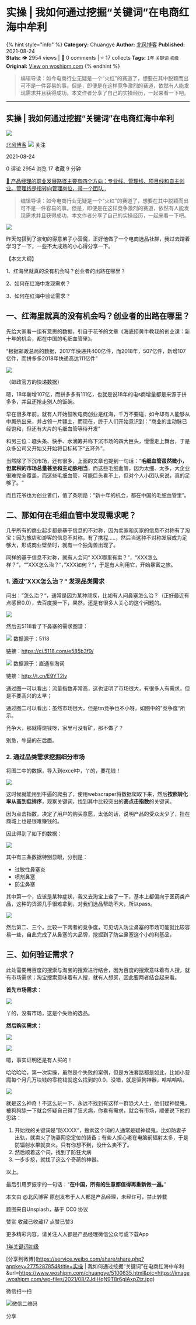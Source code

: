 # 实操 | 我如何通过挖掘“关键词”在电商红海中牟利
{% hint style="info" %}
**Category:** Chuangye
**Author:** [北风博客](https://www.woshipm.com/u/794441)
**Published:** 2021-08-24  
**Stats:** 👁️ 2954 views | 💬 0 comments | ⭐ 17 collects
**Tags:** `1年` `关键词` `初级`
**Original:** [View on woshipm.com](https://www.woshipm.com/chuangye/5100635.html)
{% endhint %}
> 编辑导读：如今电商行业无疑是一个“火红”的赛道了，想要在其中脱颖而出可不是一件容易的事。但是，即便是在这样竞争激烈的赛道，依然有人能发现需求并且获得成功。本文作者分享了自己的实操经历，一起来看一下吧。

---

## 实操 | 我如何通过挖掘“关键词”在电商红海中牟利

[![](https://static.woshipm.com/WX_U_201812_20181211114807_4704.jpg?imageView2/1/w/72/h/72/q/100)](https://www.woshipm.com/u/794441)

[北风博客](https://www.woshipm.com/u/794441) ![](https://static.woshipm.com/tag/1101_1@2x.png) 关注

2021-08-24

0 评论 2954 浏览 17 收藏 9 分钟

[🔗 产品经理的职业发展路径主要有四个方向：专业线、管理线、项目线和自主创业。管理线是指转向管理岗位，带一个团队..](https://ke.qidianla.com/courses/90pm)

> 编辑导读：如今电商行业无疑是一个“火红”的赛道了，想要在其中脱颖而出可不是一件容易的事。但是，即便是在这样竞争激烈的赛道，依然有人能发现需求并且获得成功。本文作者分享了自己的实操经历，一起来看一下吧。

![](https://image.woshipm.com/wp-files/2021/08/2JdIHqN9T8r6gIAxpZtz.jpg)

昨天勾搭到了波旬的得意弟子小营魔，正好他做了一个电商选品社群，我过去蹭着学习了一下，一些不太成熟的小心得分享一下。

【本文大纲】

1、红海里就真的没有机会吗？创业者的出路在哪里？

2、如何在红海中发现需求？

3、如何在红海中验证需求？

## 一、红海里就真的没有机会吗？创业者的出路在哪里？

先给大家看一组有意思的数据，引自于花爷的文章《海底捞黄牛教我的创业课：新十年的机会，都在中国的毛细血管里》。

“根据邮政总局的数据，2017年快递共400亿件，而2018年，507亿件，新增107亿件，而拼多多2018年快递高达111亿件”

![](https://image.woshipm.com/wp-files/2021/08/SFe7CRWL869IiXEOvAPf.jpg)

（邮政官方的快递数据）

嗯，18年新增107亿，而拼多多有111亿，也就是说18年的电s商增量都是来源于拼多多，并且还抢走别人的饭碗。

早在很多年前，就有人开始鼓吹电商创业是红海，千万不要碰，如今却有人能够从中厮杀出来，并占领一片疆土，而现在，终于人们开始意识到：“商业的主动脉已经饱和，但还有大片的毛细血管等待开发”

和另三位：趣头条、快手、水滴筹并称下沉市场的四大巨头，慢慢走上舞台，于是众多公司又开始又开始将目标转下“五环外”。

当然除了下沉市场，还有很多，上面的文章也提到一句话：”**毛细血管虽然微小，但累积的市场总量甚至和主动脉相当**，而这些毛细血管，因为太细、太多，大企业很难完全覆盖，而这些毛细血管，可能巨头看不上，但对个人小团队来说，真的足够了。“

而且花爷也为创业者们，值了条明路：“新十年的机会，都在中国的毛细血管里”。

## 二、那如何在毛细血管中发现需求呢？

几乎所有的商业起步都是基于信息的不对称，因为卖家和买家的信息不对称有了淘宝；因为旅店和游客的信息不对称，有了携程…..，然后当这种不对称发展成为足够大，形成商业壁垒时，就有一个独角兽出现了。

同样的基于信息不对称，就有人会问“ XXX哪里有卖？”，“XXX怎么样？”，“”XXX怎么治？“，”XXX如何？“，于是有人利用它，开始暴富之旅。

### 1\. 通过”XXX怎么治？“ 发现品类需求

问出：”怎么治？“，通常是因为某种顽疾，比如有人问鼻塞怎么治？（正好最近有点感冒0.0），去百度搜一下，果然，还是有很多人关心的这个问题的。

![](https://image.woshipm.com/wp-files/2021/08/hejY4iMYpju5FBM7qMEJ.png)

然后去5118看了下鼻塞的需求图谱：

![](https://image.woshipm.com/wp-files/2021/08/SHftdQMlTpXbxqN7jj6B.jpg) 数据源于：5118

链接：https://ci.5118.com/e585b3f9/

![](https://image.woshipm.com/wp-files/2021/08/Uqot5S1h5dxfYZTHUwpM.jpg) 数据源于：直通车淘词

链接：http://t.cn/E9YT2ly

通过图一可以看出：流量指数非常高，这也证明了市场很大，有很多人有需求，但是不要高兴的太早；

通过图二可以看出：虽然市场很大，但是tm竞争也不小呀，如图中的”竞争度“所示。

竞争大，那就得烧钱呀，家里可没有矿，那不做了？

别急，牛逼的在后面。

### 2\. 通过品类需求挖掘细分市场

将图二中的数据，导入到excel中，丫的，要花钱！

![](https://image.woshipm.com/wp-files/2021/08/GM1SZPnERTalbJKHx7jn.jpg)

这时候就能用到牛逼的爬虫了，使用webscraper将数据爬取下来，然后**按照转化率从高到低排序**，观察关键词，找到其中比较突出的**高点击指数**的关键词。

因为点击指数，决定了用户的购买意愿，太低的话，说明产品的受众太少了，挂在商城上也是很难赚钱的。

因此得到了如下的数据：

![](https://image.woshipm.com/wp-files/2021/08/9vFx1KkNJO4ZZ6f6swIO.jpg)

其中有三条数据特别显眼，分别是：

*   过敏性鼻塞炎
*   喷剂鼻塞
*   防尘鼻塞

其中第一个，应该是某种症状，我又去淘宝上查了一下，基本上都偏向于医药类产品，这种的货源几乎很难拿到，对我们选品帮助不大，所以pass。

![](https://image.woshipm.com/wp-files/2021/08/QqPwhQcuehUCE7NrIarg.jpg)

然后第二、三个，比较一下两者的竞争度，可见切入防尘鼻塞的市场可能就比较容易一些，自此完成了从鼻塞的大品牌，挖掘到了防尘鼻塞这个小的利基品。

## 三、如何验证需求？

此处需要用百度的搜索与淘宝的搜索进行结合，因为百度的搜索意味着有人搜，就有市场需求；淘宝搜索意味着有人搜，就有人想买，因此要两者结合起来看。

**首先市场需求：**

![](https://image.woshipm.com/wp-files/2021/08/Q84OjTlaqFU1bHvnTMv4.jpg)

丫的，没有市场，这是个失败的选品。

**然后购买需求：**

![](https://image.woshipm.com/wp-files/2021/08/aqwkNwrySLlP1pXE34GI.jpg)

![](https://image.woshipm.com/wp-files/2021/08/hR3I3vowqPvmjDZmtEa1.jpg)

嗯，事实证明还是有人买的！

哈哈哈哈，第一次实操，虽然是个失败的案例，但是方法套路都是如此，比如小营魔每个月几万块钱的零花钱就这么找到的0.0，没错，就是驱狗神器，哈哈哈哈。

![](https://image.woshipm.com/wp-files/2021/08/IpEA4S7sH0v8a4aylQLe.jpg)

就是这么神奇！不这么玩一下，永远不找到有这样一群恐犬人士，他们疑神疑鬼，被狗狗舔一下就会怀疑自己得了狂犬病，你看有需求，就会有市场，顺便说下他的思路：

1.  开始找的关键词是”防XXXX“，搜索这个词的人通常是疑神疑鬼，比如防妻子出轨，就卖火了防妻网恋定位的装备；有些人担心老在电脑前辐射太多，于是防辐射水果就卖火。只有你想不到，没什么卖不了。
2.  然后顺着这个词，找到了防狂犬病
3.  一步步挖，就找了这么个奇葩的神器。

以上。

最后引用罗振宇的一句话：“**在中国，所有的生意都值得再重新做一遍。**”

本文由 @北风博客 原创发布于人人都是产品经理，未经许可，禁止转载

题图来自Unsplash，基于 CC0 协议

赞赏 收藏已收藏17 点赞已赞3

更多精彩内容，请关注人人都是产品经理微信公众号或下载App

[1年](https://www.woshipm.com/tag/1%e5%b9%b4)[关键词](https://www.woshipm.com/tag/%e5%85%b3%e9%94%ae%e8%af%8d)[初级](https://www.woshipm.com/tag/%e5%88%9d%e7%ba%a7)

[分享到微博](https://service.weibo.com/share/share.php?appkey=2775287854&title=实操 | 我如何通过挖掘“关键词”在电商红海中牟利&url=https://www.woshipm.com/chuangye/5100635.html&pic=https://image.woshipm.com/wp-files/2021/08/2JdIHqN9T8r6gIAxpZtz.jpg)

微信扫一扫

![微信二维码](https://api.pwmqr.com/qrcode/create/?url=https://www.woshipm.com/chuangye/5100635.html)

分享